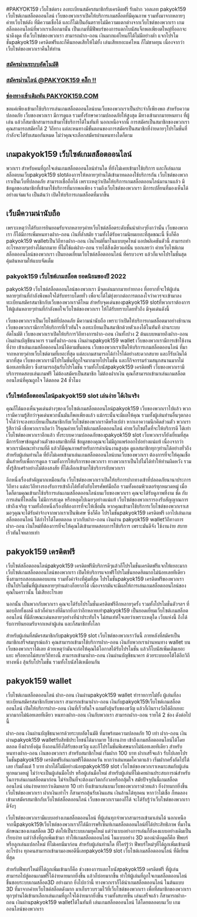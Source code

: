 #PAKYOK159 เว็บไซต์ตรง ลงทะเบียนสมัครสมาชิกรับเครดิตฟรี รับฝาก วอลเลท
pakyok159 เว็บไซต์เกมสล็อตออนไลน์ เว็บของพวกเราเปิดให้บริการเกมสล็อตที่มีคุณภาพ รวมทั้งมาจากหลายๆค่ายเว็บไซต์ดัง ที่มีความเชื่อได้ และก็ไม่เป็นอันตรายไม่มีความแตกต่างจากเว็บไซต์ของพวกเรา เกมสล็อตออนไลน์ที่พวกเราเลือกมานั้น เป็นเกมที่มีฟีพบร์ของการแตกโบนัสแจ็กพอเพียงตใหญ่ที่ออกจะน่าดึงดูด ทั้งเว็บไซต์ของพวกเรา สามารถฝาก-ถอน เงินมากแค่ไหนก็ได้ไม่มีอย่างต่ำ แจกโปรโมชั่นpakyok159 เครดิตฟรีและก็คืนยอดเสียให้ไม่ยั้ง เล่นเสียเยอะแค่ไหน ก็ไม่ขาดทุน เนื่องจากว่าเว็บไซต์ของพวกเราคืนให้ท่าน

### [สมัครผ่านระบบอัตโนมัติ](https://member.tiger711.io/register?sellerId=atom)
### [สมัครผ่านไลน์ @PAKYOK159 คลิ๊ก !!](https://line.me/R/ti/p/%40tiger711)
### [ช่องทางเข้าเดิมพัน PAKYOK159.COM](https://tiger711.io/)


ขอแค่เพียงเข้ามาใช้บริการเล่นเกมสล็อตออนไลน์บนเว็บของพวกเราเป็นประจำก็เพียงพอ สำหรับความปลอดภัย เว็บของพวกเรา มีการดูแล รวมทั้งรักษาความปลอดภัยให้สูงสุด มีทางเข้ามากมายหนทาง ที่ผู้เล่น แล้วก็สมาชิกสามารถเข้ามาใช้บริการได้ในทันที นอกเหนือจากนี้ การสมัครเป็นสมาชิกของพวกเรา คุณสามารถสมัครได้ 2 วิถีทาง แต่ละหนทางมีขั้นตอนของการสมัครเป็นสมาชิกที่ง่ายดายๆโปรโมชั่นที่กำลังจะได้รับเสมอกันหมด ไม่ว่าคุณจะเลือกสมัครผ่านหนทางใดก็ตาม

## เกมpakyok159 เว็บไซต์เกมสล็อตออนไลน์
พวกเรา สำหรับคนที่ถูกใจเล่นเกมสล็อตออนไลน์ท่านใด ที่ยังไม่เคยเข้ามาใช้บริการ และก็เล่นเกมสล็อตบนเว็บpakyok159 slotต้องการให้หลายๆท่านได้เข้ามาทดลองใช้บริการกัน เว็บไซต์ของพวกเราเป็นเว็บที่ปลอดภัย สามารถเชื่อถือได้ เพราะเหตุว่าเปิดให้บริการเกมสล็อตออนไลน์มานานแล้ว มีข้อมูลของสมาชิกที่เข้ามาใช้บริการที่มากพอเพียง รวมถึงเว็บไซต์ของพวกเรา มีการเปลี่ยนที่มองเห็นได้อย่างแจ่มแจ้ง เป็นต้นว่า เปิดให้บริการเกมสล็อตที่มากขึ้น

## เว็บมีความน่านับถือ
เพราะเหตุว่าได้รับการยินยอมรับจากหลายๆค่ายเว็บไซต์สล็อตระดับชั้นนำต่างๆยิ่งกว่านั้น เว็บของพวกเรา ก็ได้มีการเพิ่มหนทางฝาก-ถอน เงินที่ล้ำสมัย รวมทั้งได้รับความนิยมเยอะที่สุดขณะนี้ ซึ่งก็คือ pakyok159 walletเป็นวิถีทางฝาก-ถอน เงินใหม่ที่มาในแบบยุคใหม่ แอปพลิเคชันตัวนี้ สามารถทำอะไรหลายๆอย่างได้มากมาย ที่ไม่ใช่แค่ฝาก-ถอน รายได้สิ่งเดียวแค่นั้น บอกเลยว่า ค่ายเว็บไซต์เกมสล็อตออนไลน์ของพวกเรา เป็นยอดเยี่ยมเว็บไซต์สล็อตออนไลน์ ที่ครบวงจร แล้วก็แจกโปรโมชั่นสุดคุ้มล้นหลามให้แบบจัดเต็ม

### pakyok159 เว็บไซต์เกมสล็อต ยอดนิยมของปี 2022
pakyok159 เว็บไซต์สล็อตออนไลน์ของพวกเรา มีจุดเด่นมากมายก่ายกอง ที่อยากที่จะให้ผู้เล่นหลายๆท่านที่กำลังพึงพอใจได้รับทราบโดยทั่ว เพื่อจะได้ไม่ยุ่งยากต่อการตกลงใจว่าควรจะเข้ามาลงทะเบียนสมัครสมาชิกกับเว็บของพวกเราดีไหม สำหรับจุดเด่นของpakyok159 slotที่พวกเราต้องการให้ผู้เล่นหลายๆท่านที่กำลังพอใจเว็บไซต์ของพวกเรา ให้ได้รับทราบโดยทั่วถึง มีจุดเด่นดังนี้

เว็บของพวกเราเป็นเว็บไซต์ที่ปลอดภัย มีความน่านับถือ เพราะว่าเปิดให้บริการเกมสล็อตมาอย่างช้านาน
เว็บของพวกเรามีการให้บริการที่เร็วทันใจ ลงทะเบียนเป็นสมาชิกด้วยตัวเองได้ในทันที ผ่านระบบอัตโนมัติ
เว็บของพวกเราเปิดให้บริการวิถีทางการฝาก-ถอน เงินทั้งปวง 2 ต้นแบบหมายถึงฝาก-ถอน เงินผ่านบัญชีธนาคาร รวมทั้งฝาก-ถอน เงินผ่านpakyok159 wallet
เว็บของพวกเรามีการเข้าใช้งานที่ง่าย เข้าเล่นเกมสล็อตออนไลน์ได้ตามขั้นตอน
เว็บของพวกเราเปิดให้บริการเกมสล็อตออนไลน์ ที่มาจากหลายๆค่ายเว็บไซต์ตามที่เยอะที่สุด แต่ละเกมสามารถได้กำไรได้อย่างสะดวกสบาย และก็รับเงินได้มากที่สุด
เว็บของพวกเรามีโปรโมชั่นที่ถูกใจมากมายโปรโมชั่น และก็กิจกรรมร่วมสนุกสนานมากไม่น้อยเลยทีเดียว ซึ่งสามารถลุ้นรับโปรโมชั่น รวมทั้งโบนัสpakyok159 เครดิตฟรี
เว็บของพวกเรามีบริการทดสอบเล่นเกมฟรี ไม่ต้องสมัครเป็นสมาชิก ไม่ต้องฝากเงิน คุณก็สามารถเข้ามาเล่นเกมสล็อตออนไลน์ที่คุณถูกใจ ได้ตลอด 24 ชั่วโมง

### เว็บไซต์สล็อตออนไลน์pakyok159 slot เล่นง่าย ได้เงินจริง
 คุณก็ได้มองเห็นจุดเด่นต่างๆของเว็บไซต์เกมสล็อตออนไลน์pakyok159 เว็บของพวกเราไปแล้ว พวกเรามีความรู้สึกว่าจุดเด่นพวกนั้นมันก็พอเพียงแล้ว แม้กระนั้นจะมีผลให้คุณ รวมทั้งผู้เล่นท่านอื่นๆตกลงใจได้ว่าจะลงทะเบียนเป็นสมาชิกกับเว็บไซต์ของพวกเราดีหรือเปล่า หากเอาความนึกคิดส่วนตัว พวกเรารู้สึกว่าดี เชื่อพวกเราเถิดว่า ไร้คุณค่ายเว็บไซต์เกมสล็อตออนไลน์ ค่ายเว็บไซต์ใดที่จะให้บริการดี ได้เท่าเว็บไซต์ของพวกเราอีกแล้ว ทั้งระบบความปลอดภัยของpakyok159 slot เว็บพวกเราก็ยังเยี่ยมที่สุด มีการรักษาข้อมูลส่วนตัวของสมาชิกที่ดี ข้อมูลของคุณจะไม่มีถูกแพร่ออกไปอย่างแน่แท้ เนื่องจากว่าพวกเรามีคณะทำงานที่ดี แล้วก็มีคุณภาพสำหรับการดำเนินงานสูงสุด ดูแลสมาชิกทุกๆท่านได้อย่างทั่วถึง สำหรับผู้เล่นท่านใด ที่ยังไม่เคยเข้ามาเล่นเกมสล็อตออนไลน์บนเว็บของพวกเรา ต้องการที่จะให้คุณเชื่อมั่นสำหรับเพื่อการดูแล รวมทั้งการให้บริการของพวกเรา ทางพวกเราเป็นไปไม่ได้ทำให้ท่านผิดหวัง รวมทั้งรู้สึกเศร้าอย่างไม่ต้องสงสัย ที่ได้เลือกเข้ามาใช้บริการกับพวกเรา

อีกหนึ่งเรื่องสำคัญมากเหมือนกัน เว็บไซต์ของพวกเราเปิดให้บริการปากทางเข้าที่ปลอดภัยนานาประการวิถีทาง แต่ละวิถีทางรองรับการเข้าถึงได้ทั้งยังกับโทรศัพท์มือถือ รวมทั้งคอมพิวเตอร์ทุกหมวดหมู่ เมื่อใดก็ตามคุณเข้ามาใช้บริการเล่นเกมสล็อตออนไลน์บนเว็บของพวกเรา คุณจะได้รับดูภาพที่งาม ชัด กับการเล่นที่ไหลลื่น ไม่มีการสะดุด หรือหลุดไปเฉยๆอย่างแน่แท้ เว็บไซต์ของพวกเรารองรับสัญญาณการเข้าถึงเจริญ รวมทั้งอีกหนึ่งเรื่องที่ต้องการที่จะให้เชื่อมั่น หากคุณเข้ามาใช้บริการเว็บไซต์ของพวกเราเสมอๆคุณจะได้รับค่าจ้างจากพวกเราเป็นพิเศษ ซึ่งก็คือ โปรโมชั่นpakyok159 เครดิตฟรี เอาไปเล่นเกมสล็อตออนไลน์ ได้กำไรได้โดยตลอด บวกกับฝาก-ถอน เงินผ่าน pakyok159 walletวิถีทางการฝาก-ถอน เงินใหม่ที่ต้องการที่จะให้คุณได้เข้ามาทดสอบการใช้บริการ เพราะมันดีจัง ใช้งานง่าย สบายเร็วทันใจหลายเท่า

## pakyok159 เครดิตฟรี
เว็บไซต์สล็อตออนไลน์pakyok159 เครดิตฟรีมีบริการดีๆแล้วก็โปรโมชั่นเครดิตฟรีแจกให้เยอะมาก
เว็บไซต์เกมสล็อตออนไลน์ของพวกเรา เปิดให้บริการแจกฟรีโปรโมชั่นยอดฮิตมากไม่น้อยเลยทีเดียว ซึ่งสามารถสอบผลตอบแทน รวมทั้งค่าจ้างที่คุ้มที่สุด โปรโมชั่นpakyok159 เครดิตฟรีของพวกเรา เป็นโปรโมชั่นที่ผู้เล่นหลายๆท่านต่างก็อยากได้ เนื่องจากมันจะมีผลให้การเล่นเกมสล็อตออนไลน์ของคุณในคราวนั้น ไม่เสียอะไรเลย

นอกนั้น เป็นพวกกับพวกเรา คุณจะได้รับโปรโมชั่นเครดิตฟรีอีกหลายๆครั้ง รวมทั้งโปรโมชั่นตัวฯลฯ ที่มอบอีกทั้งผลดี แล้วก็ค่าแรงที่ดีมากยิ่งกว่าอีกหลายเท่าpakyok159 เป็นยอดเยี่ยมเว็บไซต์เกมสล็อตออนไลน์ ที่มีลักษณะเด่นหลายๆอย่างที่น่าประทับใจ ไม่สนเท่ห์ใจเลยว่าเพราะเหตุใด เว็บแห่งนี้ ถึงได้รับการยินยอมรับจากเหล่าผู้เล่น และก็สมาชิกทั้งโลก

สำหรับผู้เล่นที่สมัครสมาชิกกับpakyok159 slot เว็บไซต์ของพวกเราวันนี้ ภายหลังที่สมัครเป็นสมาชิกเสร็จสมบูรณ์แล้ว คุณสามารถเข้ามาใช้บริการฝาก-ถอน เงินกับพวกเราผ่านหนทาง wallet บนเว็บของพวกเราได้เลย ด้วยเหตุว่ามันจะก่อให้คุณได้โอกาสได้รับโปรโมชั่น แล้วก็โบนัสเพิ่มเติมเยอะแยะ หรือหากไม่สบายวิถีทางนี้ สามารถเข้ามาฝาก-ถอน เงินผ่านบัญชีธนาคาร ด้วยระบบออโต้ได้อีกวิถีทางหนึ่ง ลุ้นรับโปรโมชั่น รวมทั้งโบนัสได้เหมือนกัน

## pakyok159 wallet
เว็บไซต์เกมสล็อตออนไลน์ ฝาก-ถอน เงินผ่านpakyok159 wallet ทำรายการไม่ยั้ง
ผู้เล่นที่ลงทะเบียนสมัครสมาชิกกับพวกเรา สามารถเข้ามาฝาก-ถอน เงินกับpakyok159เว็บไซต์เกมสล็อตออนไลน์ เปิดให้บริการฝาก-ถอน เงินที่เร็วทันใจ แถมยังลุ้นรับของขวัญ แล้วก็เงินรางวัลได้อีกเยอะมากมากไม่น้อยเลยทีเดียว หนทางฝาก-ถอน เงินกับพวกเรา สามารถฝาก-ถอน รายได้ 2 ช่อง ดังต่อไปนี้

ฝาก-ถอน เงินผ่านบัญชีธนาคารด้วยระบบอัตโนมัติ ที่มาพร้อมความปลอดภัย 10 เท่า
ฝาก-ถอน เงินผ่านpakyok159 walletรับสิทธิประโยชน์ได้มากมาย ใช้งานง่าย เข้าถึงเกมสล็อตออนไลน์ได้โดยตลอด ยิ่งฝากยิ่งคุ้ม ยิ่งถอนก็ยิ่งได้รับของขวัญ และก็โปรโมชั่นพิเศษมากไม่น้อยเลยทีเดียว
สำหรับหนทางฝาก-ถอน เงินของพวกเรา สำหรับสมาชิกใหม่ เริ่มฝาก 100 บาท ฝากเสร็จแล้ว รับไปเลยโปรโมชั่นpakyok159 เครดิตฟรีเล่นเกมฟรีได้ตลอดวัน หากว่าเล่นหมดโควตาแล้ว เริ่มฝากครั้งถัดไปได้เลย เริ่มตั้งแต่ 1 บาท ฝากได้ไม่มีอย่างน้อยpakyok159 slot เว็บไซต์ของพวกเราเหมาะสมกับผู้เล่นทุกหมวดหมู่ ไม่ว่าจะเป็นผู้เล่นมือโปร หรือผู้เล่นมือใหม่ สำหรับผู้เล่นที่ไม่เคยผ่านประสบการณ์สำหรับในการเล่นเกมสล็อตมาก่อน ไม่จำเป็นที่จะต้องมาวิตกกังวลหรือกลุ้มใจ สมัยปัจจุบันนี้เกมสล็อตออนไลน์ เล่นง่ายดายกว่าเดิมหลาย 10 เท่า ยิ่งเข้ามาเล่นบนเว็บของพวกเราด้วยแล้ว ยิ่งง่ายมากยิ่งขึ้น เว็บไซต์ของพวกเรา ฝากเงินเท่าไร ก็สามารถลุ้นรับเงินแสน เงินล้านได้ทุกคน หากว่าไม่เชื่อ ก็ทดลองเข้ามาสมัครสมาชิกกับเว็บไซต์สล็อตออนไลน์ เว็บของพวกเรามองก็ได้ จะได้รับรู้ว่าเว็บไซต์ของพวกเราดีจังๆ

เว็บไซต์ของพวกเรามีแบบอย่างเกมสล็อตออนไลน์ ที่ผู้เล่นทุกจำพวกสามารถเข้ามาเล่นได้ นอกเหนือจากนี้pakyok159เว็บไซต์ของพวกเราก็ได้มีการพรีเซ็นท์เกมสล็อตออนไลน์ที่ได้ประสิทธิภาพ ที่มาในลักษณะของเกมสล็อต 3D ต่อให้เป็นระบบเกมยุคใหม่ แต่ว่าแบบอย่างการเล่นก็ยังคงแบบอย่างเดิมเป็น เรียบง่าย แต่ว่าสิ่งที่ถูกเพิ่มเข้ามา ทำให้เกมสล็อตออนไลน์ ในแบบอย่าง 3D มองน่าดึงดูดก็คือ ฟีพบร์ หรือลูกเล่นแปลกใหม่ ที่ไม่เคยมีมาก่อน สำหรับผู้เล่นท่านใด ที่ใคร่รู้ว่า ฟีพบร์ใหม่ๆที่ได้ถูกเพิ่มเข้ามามีอะไรบ้าง ทุกคนสามารถเข้ามามองพอดีนี่เลยpakyok159 slot เว็บไซต์เกมสล็อตออนไลน์ ที่ดีเยี่ยมที่สุด

สำหรับฟีพบร์ใหม่ที่ได้ถูกเพิ่มเข้ามาก็คือ ช่วงของการแตกโบนัสpakyok159 เครดิตฟรี ที่ผู้เล่นสามารถไปสู่ตอนเกมฟรีได้ง่ายดายมากยิ่งขึ้น แล้วก็บ่อยมากขึ้น ทำให้ผู้เล่นที่ถูกใจเกมสล็อตออนไลน์ ชื่นชอบระบบเกมสล็อต3D อย่างมาก ยิ่งไปกว่านี้ ทางพวกเราก็ได้นำเกมสล็อตออนไลน์ ในต้นแบบ 3D ที่มาจากค่ายเว็บไซต์สล็อตดังมาก มาเก็บรวบรวมไว้ที่เว็บไซต์ของพวกเรา เพื่อที่สมาชิกของพวกเราทุกๆท่านได้เข้ามาเลือกเล่นเกมที่ถูกใจได้ง่ายมากยิ่งขึ้น รวมทั้งสบายขึ้น เล่นเสร็จแล้ว ก็สามารถฝาก-ถอน เงินผ่านpakyok159 walletได้ในทันที เล่นเกมสล็อตออนไลน์ ได้โดยตลอดบนเว็บ เกมออนไลน์ของพวกเรา
